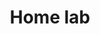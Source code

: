 ---
title: "Home lab"
permalink: /home-lab/
layout: posts
author_profile: true
taxonomy: home-lab
---